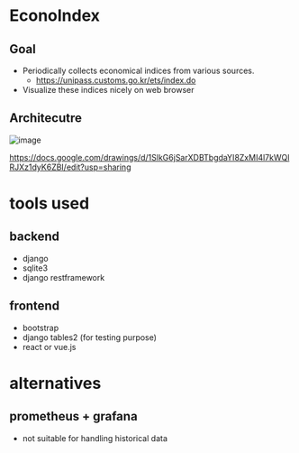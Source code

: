 # EconoIndex

## Goal

  - Periodically collects economical indices from various sources.
    - https://unipass.customs.go.kr/ets/index.do
  - Visualize these indices nicely on web browser

## Architecutre

  ![image](https://user-images.githubusercontent.com/10368601/167568142-a2ef5979-63a1-4af5-9aaa-e5894630c49e.png)

  https://docs.google.com/drawings/d/1SlkG6jSarXDBTbgdaYI8ZxMI4l7kWQlRJXz1dyK6ZBI/edit?usp=sharing

# tools used

## backend
  - django
  - sqlite3
  - django restframework

## frontend
  - bootstrap
  - django tables2 (for testing purpose)
  - react or vue.js

# alternatives

## prometheus + grafana
  - not suitable for handling historical data

